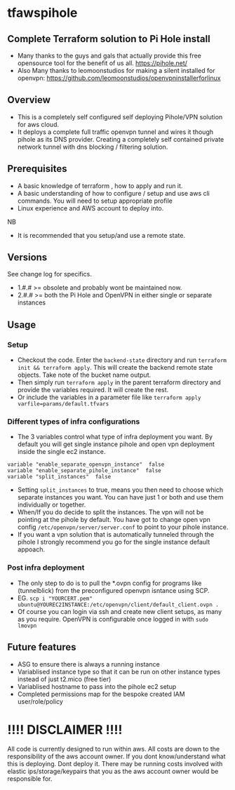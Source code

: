  # tfawspihole
 ## Complete Terraform solution to Pi Hole install

 * Many thanks to the guys and gals that actually provide this free opensource tool for the benefit of us all.
 https://pihole.net/
 * Also Many thanks to leomoonstudios for making a silent installed for openvpn:  https://github.com/leomoonstudios/openvpninstallerforlinux

 ## Overview

 * This is a completely self configured self deploying Pihole/VPN solution for aws cloud.
 * It deploys a complete full traffic openvpn tunnel and wires it though pihole as its DNS provider. Creating a completely self contained private network tunnel with dns blocking / filtering solution.

 ## Prerequisites
 * A basic knowledge of terraform , how to apply and run it.
 * A basic understanding of how to configure / setup and use aws cli commands.  You will need to setup appropriate profile
 * Linux experience and AWS account to deploy into.

 NB
 * It is recommended that you setup/and use a remote state.

 ## Versions

 See change log for specifics.

  * 1.#.# >= obsolete and probably wont be maintained now.
  * 2.#.# >= both the Pi Hole and OpenVPN in either single or separate instances

 ## Usage

 ### Setup
 * Checkout the code. Enter the `backend-state` directory and run `terraform init && terraform apply`. This will create the backend remote state objects. Take note of the bucket name output.
 * Then simply run `terraform apply` in the parent terraform directory and provide the variables required. It will create the rest.
 * Or include the variables in a parameter file like `terraform apply varfile=params/default.tfvars`

 ### Different types of infra configurations
 * The 3 variables control what type of infra deployment you want. By default you will get single instance pihole and open vpn deployment inside the single ec2 instance.
 ```
 variable "enable_separate_openvpn_instance"  false
 variable "enable_separate_pihole_instance"  false
 variable "split_instances"  false
 ```
 * Setting `split_instances` to true, means you then need to choose which separate instances you want. You can have just 1 or both and use them individually or together.
 * When/If you do decide to split the instances. The vpn will not be pointing at the pihole by default. You have got to change open vpn config `/etc/openvpn/server/server.conf` to point to your pihole instance.
 * If you want a vpn solution that is automatically tunneled through the pihole I strongly recommend you go for the single instance default appoach.

 ### Post infra deployment
 * The only step to do is to pull the *.ovpn config for programs like (tunnelblick) from the preconfigured openvpn isntance using SCP.
 * EG. `scp i "YOURCERT.pem" ubuntu@YOUREC2INSTANCE:/etc/openvpn/client/default_client.ovpn .`
 * Of course you can login via ssh and create new client setups, as many as you require. OpenVPN is configurable once logged in with `sudo lmovpn`


 ## Future features

 * ASG to ensure there is always a running instance
 * Variablised instance type so that it can be run on other instance types instead of just t2.mico (free tier)
 * Variablised hostname to pass into the pihole ec2 setup
 * Completed permissions map for the bespoke created IAM user/role/policy

 # !!!! DISCLAIMER !!!!

 All code is currently designed to run within aws. All costs are down to the responsibility of the aws account owner. If you dont know/understand what this is deploying. Dont deploy it. There may be running costs involved with elastic ips/storage/keypairs that you as the aws account owner would be responsible for.
